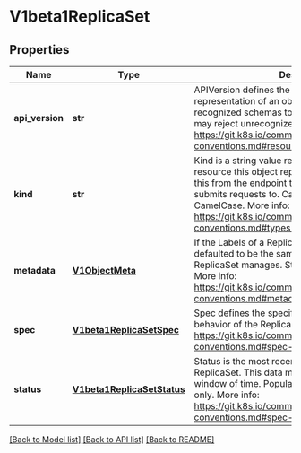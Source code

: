# V1beta1ReplicaSet

## Properties
Name | Type | Description | Notes
------------ | ------------- | ------------- | -------------
**api_version** | **str** | APIVersion defines the versioned schema of this representation of an object. Servers should convert recognized schemas to the latest internal value, and may reject unrecognized values. More info: https://git.k8s.io/community/contributors/devel/api-conventions.md#resources | [optional] 
**kind** | **str** | Kind is a string value representing the REST resource this object represents. Servers may infer this from the endpoint the openshift.openshift.client submits requests to. Cannot be updated. In CamelCase. More info: https://git.k8s.io/community/contributors/devel/api-conventions.md#types-kinds | [optional] 
**metadata** | [**V1ObjectMeta**](V1ObjectMeta.md) | If the Labels of a ReplicaSet are empty, they are defaulted to be the same as the Pod(s) that the ReplicaSet manages. Standard object&#39;s metadata. More info: https://git.k8s.io/community/contributors/devel/api-conventions.md#metadata | [optional] 
**spec** | [**V1beta1ReplicaSetSpec**](V1beta1ReplicaSetSpec.md) | Spec defines the specification of the desired behavior of the ReplicaSet. More info: https://git.k8s.io/community/contributors/devel/api-conventions.md#spec-and-status | [optional] 
**status** | [**V1beta1ReplicaSetStatus**](V1beta1ReplicaSetStatus.md) | Status is the most recently observed status of the ReplicaSet. This data may be out of date by some window of time. Populated by the system. Read-only. More info: https://git.k8s.io/community/contributors/devel/api-conventions.md#spec-and-status | [optional] 

[[Back to Model list]](../README.md#documentation-for-models) [[Back to API list]](../README.md#documentation-for-api-endpoints) [[Back to README]](../README.md)


